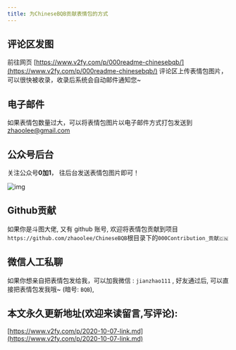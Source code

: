 ```yaml
---
title: 为ChineseBQB贡献表情包的方式
---
```


## 评论区发图


前往网页 [https://www.v2fy.com/p/000readme-chinesebqb/](https://www.v2fy.com/p/000readme-chinesebqb/) 评论区上传表情包图片，可以很快被收录，收录后系统会自动邮件通知您~

## 电子邮件

如果表情包数量过大，可以将表情包图片以电子邮件方式打包发送到  <zhaoolee@gmail.com>

## 公众号后台

关注公众号**0加1**， 往后台发送表情包图片即可！

![img](https://www.v2fy.com/asset/0i/jikemiji/jikemiji-md/2020-10-07-link.assets/jikemiji.png)


## Github贡献


如果你是斗图大佬, 又有 github 账号, 欢迎将表情包贡献到项目`https://github.com/zhaoolee/ChineseBQB`根目录下的`000Contribution_贡献🇨🇳`


## 微信人工私聊

如果你想亲自把表情包发给我，可以加我微信 : `jianzhao111` , 好友通过后, 可以直接把表情包发我哦~ (暗号: `BQB`),


## 本文永久更新地址(欢迎来读留言,写评论):

[https://www.v2fy.com/p/2020-10-07-link.md](https://www.v2fy.com/p/2020-10-07-link.md)
